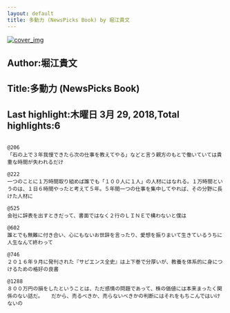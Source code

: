 ```yaml
---
layout: default
title: 多動力 (NewsPicks Book) by 堀江貴文
---
```


[![cover_img](http://images-jp.amazon.com/images/P/B072HVZ9RF.09.MZZZZZZZ.jpg)](https://www.amazon.co.jp/dp/B072HVZ9RF)  
## Author:堀江貴文  
## Title:多動力 (NewsPicks Book)  
## Last highlight:木曜日 3月 29, 2018,Total highlights:6  
```
  
@206  
「石の上で３年我慢できたら次の仕事を教えてやる」などと言う親方のもとで働いていては貴重な時間が失われるだけ  
  
@222  
一つのことに１万時間取り組めば誰でも「１００人に１人」の人材にはなれる。１万時間というのは、１日６時間やったと考えて５年。５年間一つの仕事を集中してやれば、その分野に長けた人材に  
  
@525  
会社に辞表を出すときだって、書面ではなく２行のＬＩＮＥで構わないと僕は  
  
@602  
誰とでも無難に付き合い、心にもないお世辞を言ったり、愛想を振りまいて生きているうちに人生なんて終わって  
  
@746  
２０１６年９月に発刊された『サピエンス全史』は上下巻で分厚いが、教養を体系的に身につけるための格好の良書  
  
@1288  
８００万円の損をしたということは、ただ感情の問題であって、株の価値には本来まったく関係のない話だ。 　だから、売るべきか、売らないべきかの判断にはそれをもちこんではいけないの  